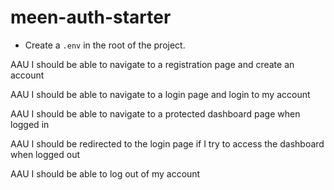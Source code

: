 # meen-auth-starter

* Create a `.env` in the root of the project.

AAU I should be able to navigate to a registration page and create an account

AAU I should be able to navigate to a login page and login to my account

AAU I should be able to navigate to a protected dashboard page when logged in

AAU I should be redirected to the login page if I try to access the dashboard when logged out

AAU I should be able to log out of my account